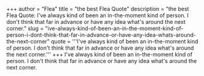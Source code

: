+++
author = "Flea"
title = "the best Flea Quote"
description = "the best Flea Quote: I've always kind of been an in-the-moment kind of person. I don't think that far in advance or have any idea what's around the next corner."
slug = "ive-always-kind-of-been-an-in-the-moment-kind-of-person-i-dont-think-that-far-in-advance-or-have-any-idea-whats-around-the-next-corner"
quote = '''I've always kind of been an in-the-moment kind of person. I don't think that far in advance or have any idea what's around the next corner.'''
+++
I've always kind of been an in-the-moment kind of person. I don't think that far in advance or have any idea what's around the next corner.
